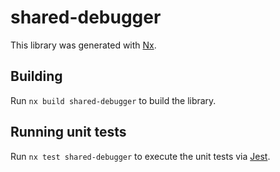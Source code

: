 # shared-debugger

This library was generated with [Nx](https://nx.dev).

## Building

Run `nx build shared-debugger` to build the library.

## Running unit tests

Run `nx test shared-debugger` to execute the unit tests via [Jest](https://jestjs.io).
